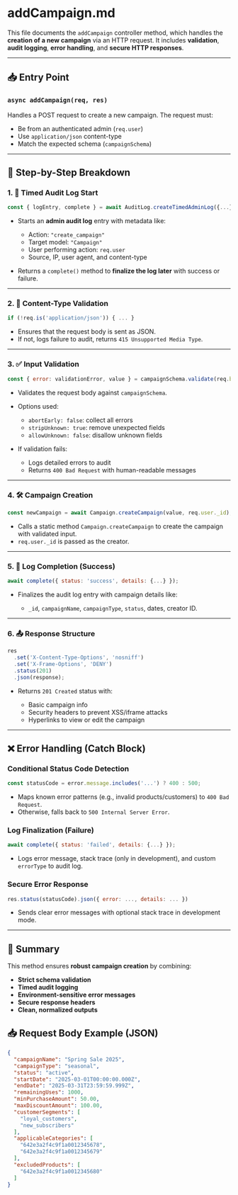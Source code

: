 # addCampaign.md

This file documents the `addCampaign` controller method, which handles the **creation of a new campaign** via an HTTP request. It includes **validation**, **audit logging**, **error handling**, and **secure HTTP responses**.

---

## 📥 Entry Point

### `async addCampaign(req, res)`
Handles a POST request to create a new campaign. The request must:
- Be from an authenticated admin (`req.user`)
- Use `application/json` content-type
- Match the expected schema (`campaignSchema`)

---

## 🧾 Step-by-Step Breakdown

### 1. 🔎 Timed Audit Log Start
```js
const { logEntry, complete } = await AuditLog.createTimedAdminLog({...})
````

* Starts an **admin audit log** entry with metadata like:

  * Action: `"create_campaign"`
  * Target model: `"Campaign"`
  * User performing action: `req.user`
  * Source, IP, user agent, and content-type
* Returns a `complete()` method to **finalize the log later** with success or failure.

---

### 2. 📑 Content-Type Validation

```js
if (!req.is('application/json')) { ... }
```

* Ensures that the request body is sent as JSON.
* If not, logs failure to audit, returns `415 Unsupported Media Type`.

---

### 3. ✅ Input Validation

```js
const { error: validationError, value } = campaignSchema.validate(req.body, {...})
```

* Validates the request body against `campaignSchema`.
* Options used:

  * `abortEarly: false`: collect all errors
  * `stripUnknown: true`: remove unexpected fields
  * `allowUnknown: false`: disallow unknown fields
* If validation fails:

  * Logs detailed errors to audit
  * Returns `400 Bad Request` with human-readable messages

---

### 4. 🛠 Campaign Creation

```js
const newCampaign = await Campaign.createCampaign(value, req.user._id);
```

* Calls a static method `Campaign.createCampaign` to create the campaign with validated input.
* `req.user._id` is passed as the creator.

---

### 5. 🧾 Log Completion (Success)

```js
await complete({ status: 'success', details: {...} });
```

* Finalizes the audit log entry with campaign details like:

  * `_id`, `campaignName`, `campaignType`, `status`, dates, creator ID.

---

### 6. 📤 Response Structure

```js
res
  .set('X-Content-Type-Options', 'nosniff')
  .set('X-Frame-Options', 'DENY')
  .status(201)
  .json(response);
```

* Returns `201 Created` status with:

  * Basic campaign info
  * Security headers to prevent XSS/iframe attacks
  * Hyperlinks to view or edit the campaign

---

## ❌ Error Handling (Catch Block)

### Conditional Status Code Detection

```js
const statusCode = error.message.includes('...') ? 400 : 500;
```

* Maps known error patterns (e.g., invalid products/customers) to `400 Bad Request`.
* Otherwise, falls back to `500 Internal Server Error`.

### Log Finalization (Failure)

```js
await complete({ status: 'failed', details: {...} });
```

* Logs error message, stack trace (only in development), and custom `errorType` to audit log.

### Secure Error Response

```js
res.status(statusCode).json({ error: ..., details: ... })
```

* Sends clear error messages with optional stack trace in development mode.

---

## 🧠 Summary

This method ensures **robust campaign creation** by combining:

* **Strict schema validation**
* **Timed audit logging**
* **Environment-sensitive error messages**
* **Secure response headers**
* **Clean, normalized outputs**


## 📥 Request Body Example (JSON)

```json
{
  "campaignName": "Spring Sale 2025",
  "campaignType": "seasonal",
  "status": "active",
  "startDate": "2025-03-01T00:00:00.000Z",
  "endDate": "2025-03-31T23:59:59.999Z",
  "remainingUses": 1000,
  "minPurchaseAmount": 50.00,
  "maxDiscountAmount": 100.00,
  "customerSegments": [
    "loyal_customers",
    "new_subscribers"
  ],
  "applicableCategories": [
    "642e3a2f4c9f1a0012345678",
    "642e3a2f4c9f1a0012345679"
  ],
  "excludedProducts": [
    "642e3a2f4c9f1a0012345680"
  ]
}
